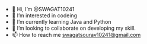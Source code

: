 - 👋 Hi, I’m @SWAGAT10241
- 👀 I’m interested in codeing
- 🌱 I’m currently learning Java and Python
- 💞️ I’m looking to collaborate on developing my skill.
- 📫 How to reach me swagatsourav10241@gmail.com

<!---
SWAGAT10241/SWAGAT10241 is a ✨ special ✨ repository because its `README.md` (this file) appears on your GitHub profile.
You can click the Preview link to take a look at your changes.
--->
